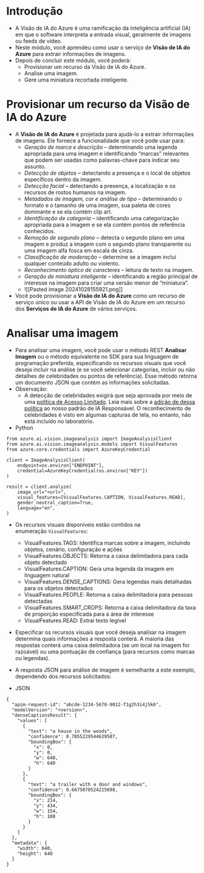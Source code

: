 # Introdução
- A Visão de IA do Azure é uma ramificação da inteligência artificial (IA) em que o software interpreta a entrada visual, geralmente de imagens ou feeds de vídeo.
- Neste módulo, você aprendeu como usar o serviço de **Visão de IA do Azure** para extrair informações de imagens.
- Depois de concluir este módulo, você poderá:
	- Provisionar um recurso da Visão de IA do Azure.
	- Analise uma imagem.
	- Gere uma miniatura recortada inteligente.
# Provisionar um recurso da Visão de IA do Azure
- A **Visão de IA do Azure** é projetada para ajudá-lo a extrair informações de imagens. Ele fornece a funcionalidade que você pode usar para:
	- _Geração de marca e descrição_ – determinando uma legenda apropriada para uma imagem e identificando “marcas” relevantes que podem ser usadas como palavras-chave para indicar seu assunto.
	- _Detecção de objetos_ – detectando a presença e o local de objetos específicos dentro da imagem.
	- _Detecção facial_ – detectando a presença, a localização e os recursos de rostos humanos na imagem.
	- _Metadados de imagem, cor e análise de tipo_ – determinando o formato e o tamanho de uma imagem, sua paleta de cores dominante e se ela contém clip art.
	- _Identificação de categoria_ – identificando uma categorização apropriada para a imagem e se ela contém pontos de referência conhecidos.
	- _Remoção de segundo plano_ – detecta o segundo plano em uma imagem e produz a imagem com o segundo plano transparente ou uma imagem alfa fosca em escala de cinza.
	- _Classificação de moderação_ – determine se a imagem inclui qualquer conteúdo adulto ou violento.
	- _Reconhecimento óptico de caracteres_ – leitura de texto na imagem.
	- _Geração de miniatura inteligente_ – identificando a região principal de interesse na imagem para criar uma versão menor de “miniatura”.
	- ![[Pasted image 20241028155921.png]]
- Você pode provisionar a **Visão de IA do Azure** como um recurso de serviço único ou usar a API de Visão de IA do Azure em um recurso dos **Serviços de IA do Azure** de vários serviços.
# Analisar uma imagem
- Para analisar uma imagem, você pode usar o método REST **Analisar Imagem** ou o método equivalente no SDK para sua linguagem de programação preferida, especificando os recursos visuais que você deseja incluir na análise (e se você selecionar categorias, incluir ou não detalhes de celebridades ou pontos de referência). Esse método retorna um documento JSON que contém as informações solicitadas.
- Observação:
	- A detecção de celebridades exigirá que seja aprovada por meio de uma [política de Acesso Limitado](https://aka.ms/cog-services-limited-access). Leia mais sobre a [adição de dessa política](https://azure.microsoft.com/blog/responsible-ai-investments-and-safeguards-for-facial-recognition/) ao nosso padrão de IA Responsável. O reconhecimento de celebridades é visto em algumas capturas de tela, no entanto, não está incluído no laboratório.
- Python

```
from azure.ai.vision.imageanalysis import ImageAnalysisClient
from azure.ai.vision.imageanalysis.models import VisualFeatures
from azure.core.credentials import AzureKeyCredential

client = ImageAnalysisClient(
    endpoint=os.environ["ENDPOINT"],
    credential=AzureKeyCredential(os.environ["KEY"])
)

result = client.analyze(
    image_url="<url>",
    visual_features=[VisualFeatures.CAPTION, VisualFeatures.READ],
    gender_neutral_caption=True,
    language="en",
)
```

- Os recursos visuais disponíveis estão contidos na enumeração `VisualFeatures`:

	- VisualFeatures.TAGS: Identifica marcas sobre a imagem, incluindo objetos, cenário, configuração e ações
	- VisualFeatures.OBJECTS: Retorna a caixa delimitadora para cada objeto detectado
	- VisualFeatures.CAPTION: Gera uma legenda da imagem em linguagem natural
	- VisualFeatures.DENSE_CAPTIONS: Gera legendas mais detalhadas para os objetos detectados
	- VisualFeatures.PEOPLE: Retorna a caixa delimitadora para pessoas detectadas
	- VisualFeatures.SMART_CROPS: Retorna a caixa delimitadora da taxa de proporção especificada para a área de interesse
	- VisualFeatures.READ: Extrai texto legível

- Especificar os recursos visuais que você deseja analisar na imagem determina quais informações a resposta conterá. A maioria das respostas conterá uma caixa delimitadora (se um local na imagem for razoável) ou uma pontuação de confiança (para recursos como marcas ou legendas).

- A resposta JSON para análise de imagem é semelhante a este exemplo, dependendo dos recursos solicitados:

- JSON

```
{
  "apim-request-id": "abcde-1234-5678-9012-f1g2h3i4j5k6",
  "modelVersion": "<version>",
  "denseCaptionsResult": {
    "values": [
      {
        "text": "a house in the woods",
        "confidence": 0.7055229544639587,
        "boundingBox": {
          "x": 0,
          "y": 0,
          "w": 640,
          "h": 640
        }
      },
      {
        "text": "a trailer with a door and windows",
        "confidence": 0.6675070524215698,
        "boundingBox": {
          "x": 214,
          "y": 434,
          "w": 154,
          "h": 108
        }
      }
    ]
  },
  "metadata": {
    "width": 640,
    "height": 640
  }
}
```